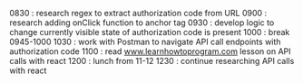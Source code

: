 0830 : research regex to extract authorization code from URL
0900 : research adding onClick function to anchor tag
0930 : develop logic to change currently visible state of authorization     code is present
1000 : break 0945-1000
1030 : work with Postman to navigate API call endpoints with authorization code
1100 : read www.learnhowtoprogram.com lesson on API calls with react
1200 : lunch from 11-12
1230 : continue researching API calls with react 